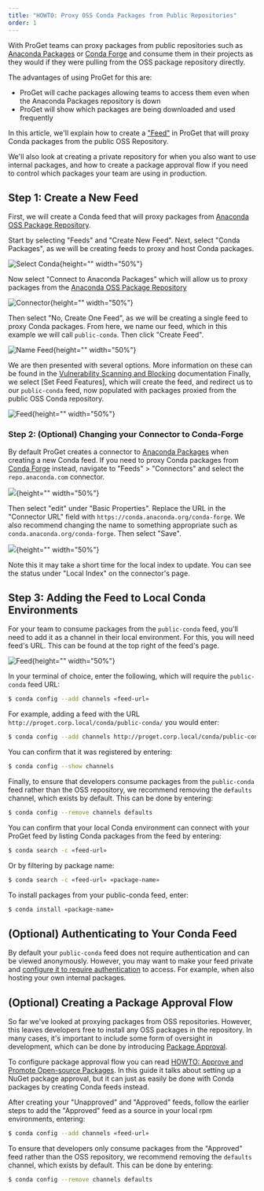 ```yaml
---
title: "HOWTO: Proxy OSS Conda Packages from Public Repositories"
order: 1
---
```


With ProGet teams can proxy packages from public repositories such as [Anaconda Packages](https://repo.anaconda.com/) or [Conda Forge](https://conda.anaconda.org/conda-forge) and consume them in their projects as they would if they were pulling from the OSS package repository directly. 

The advantages of using ProGet for this are:
* ProGet will cache packages allowing teams to access them even when the Anaconda Packages repository is down
* ProGet will show which packages are being downloaded and used frequently

In this article, we'll explain how to create a ["Feed"](/docs/proget/feeds/feed-overview) in ProGet that will proxy Conda packages from the public OSS Repository. 

We'll also look at creating a private repository for when you also want to use internal packages, and how to create a package approval flow if you need to control which packages your team are using in production. 

## Step 1: Create a New Feed

First, we will create a Conda feed that will proxy packages from [Anaconda OSS Package Repository](https://repo.anaconda.com/).

Start by selecting "Feeds" and "Create New Feed". Next, select "Conda Packages", as we will be creating feeds to proxy and host Conda packages.

![Select Conda](/resources/docs/proget-conda-newfeed.png){height="" width="50%"}

Now select "Connect to Anaconda Packages" which will allow us to proxy packages from the [Anaconda OSS Package Repository](https://repo.anaconda.com/)

![Connector](/resources/docs/proget-conda-newfeed-connector.png){height="" width="50%"}

Then select "No, Create One Feed", as we will be creating a single feed to proxy Conda packages. From here, we name our feed, which in this example we will call `public-conda`. Then click "Create Feed".

![Name Feed](/resources/docs/proget-conda-onefeed-name.png){height="" width="50%"}

We are then presented with several options. More information on these can be found in the [Vulnerability Scanning and Blocking](/docs/proget/sca/vulnerabilities) documentation Finally, we select [Set Feed Features], which will create the feed, and redirect us to our `public-conda` feed, now populated with packages proxied from the public OSS Conda repository.

![Feed](/resources/docs/proget-conda-publicfeed.png){height="" width="50%"}

### Step 2: (Optional) Changing your Connector to Conda-Forge

By default ProGet creates a connector to [Anaconda Packages](https://repo.anaconda.com/) when creating a new Conda feed. If you need to proxy Conda packages from [Conda Forge](https://conda.anaconda.org/conda-forge) instead, navigate to "Feeds" > "Connectors" and select the `repo.anaconda.com` connector.

![](/resources/docs/proget-connectors-conda.png){height="" width="50%"}

Then select "edit" under "Basic Properties". Replace the URL in the "Connector URL" field with `https://conda.anaconda.org/conda-forge`. We also recommend changing the name to something appropriate such as `conda.anaconda.org/conda-forge`. Then select "Save".

![](/resources/docs/proget-connectors-conda-edit.png){height="" width="50%"}

Note this it may take a short time for the local index to update. You can see the status under "Local Index" on the connector's page.

## Step 3: Adding the Feed to Local Conda Environments

For your team to consume packages from the `public-conda` feed, you'll need to add it as a channel in their local environment. For this, you will need feed's URL. This can be found at the top right of the feed's page.

![Feed](/resources/docs/proget-conda-publicfeed-url.png){height="" width="50%"}

In your terminal of choice, enter the following, which will require the `public-conda` feed URL:

```bash
$ conda config --add channels «feed-url»
```

For example, adding a feed with the URL `http://proget.corp.local/conda/public-conda/` you would enter:

```bash
$ conda config --add channels http://proget.corp.local/conda/public-conda
```

You can confirm that it was registered by entering:

```bash
$ conda config --show channels
```

Finally, to ensure that developers consume packages from the `public-conda` feed rather than the OSS repository, we recommend removing the `defaults` channel, which exists by default. This can be done by entering:

```bash
$ conda config --remove channels defaults
```

You can confirm that your local Conda environment can connect with your ProGet feed by listing Conda packages from the feed by entering:

```bash
$ conda search -c «feed-url»
```

Or by filtering by package name:

```bash
$ conda search -c «feed-url» «package-name»
```

To install packages from your public-conda feed, enter:

```bash
$ conda install «package-name»
```

## (Optional) Authenticating to Your Conda Feed

By default your `public-conda` feed does not require authentication and can be viewed anonymously. However, you may want to make your feed private and [configure it to require authentication](/docs/proget/feeds/rpm#authenticating-to-conda-feeds) to access. For example, when also hosting your own internal packages.

## (Optional) Creating a Package Approval Flow

So far we've looked at proxying packages from OSS repositories. However, this leaves developers free to install any OSS packages in the repository. In many cases, it's important to include some form of oversight in development, which can be done by introducing [Package Approval](/docs/proget/packages/package-promotion).

To configure package approval flow you can read [HOWTO: Approve and Promote Open-source Packages](/docs/proget/packages/package-promotion/proget-howto-promote-packages). In this guide it talks about setting up a NuGet package approval, but it can just as easily be done with Conda packages by creating Conda feeds instead. 

After creating your "Unapproved" and "Approved" feeds, follow the earlier steps to add the "Approved" feed as a source in your local rpm environments, entering:

```bash
$ conda config --add channels «feed-url»
```

To ensure that developers only consume packages from the "Approved" feed rather than the OSS repository, we recommend removing the `defaults` channel, which exists by default. This can be done by entering:

```bash
$ conda config --remove channels defaults
```





